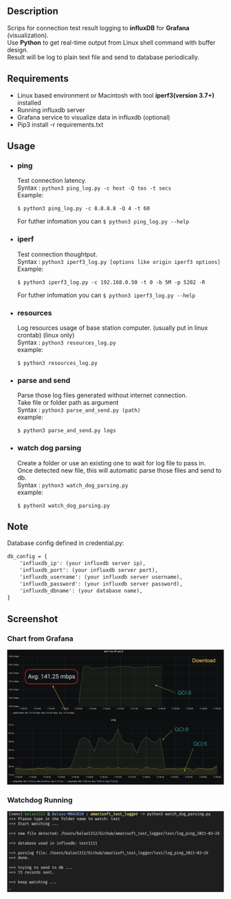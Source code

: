 ## Description

Scrips for connection test result logging to **influxDB** for **Grafana** (visualization).  
Use **Python** to get real-time output from Linux shell command with buffer design.  
Result will be log to plain text file and send to database periodically.

## Requirements

- Linux based environment or Macintosh with tool **iperf3(version 3.7+)** installed  
- Running influxdb server  
- Grafana service to visualize data in influxdb (optional)
- Pip3 install -r requirements.txt

## Usage

* ### ping
	Test connection latency.  
	Syntax : `python3 ping_log.py -c host -Q tos -t secs`  
	Example:
	
	```
	$ python3 ping_log.py -c 8.8.8.8 -Q 4 -t 60
	```
	For futher infomation you can  `$ python3 ping_log.py --help` 
	
* ### iperf  
	Test connection thoughtput.  
	Syntax : `python3 iperf3_log.py [options like origin iperf3 options]`  
	Example:

	```
	$ python3 iperf3_log.py -c 192.168.0.50 -t 0 -b 5M -p 5202 -R
	```
	
	For futher infomation you can  `$ python3 iperf3_log.py --help`   

* ### resources
	Log resources usage of base station computer. (usually put in linux crontab) (linux only)   
	Syntax : `python3 resources_log.py`  
	example:  
	
	```
	$ python3 resources_log.py
	```
	
* ### parse and send
	Parse those log files generated without internet connection.  
	Take file or folder path as argument  
	Syntax : `python3 parse_and_send.py (path)`  
	example:  
	
	```
	$ python3 parse_and_send.py logs
	```

* ### watch dog parsing
	Create a folder or use an existing one to wait for log file to pass in.  
	Once detected new file, this will automatic parse those files and send to db.   
	Syntax : `python3 watch_dog_parsing.py`  
	example:  
	
	```
	$ python3 watch_dog_parsing.py 
	```  

## Note

Database config defined in credential.py:
	
```
db_config = {
	'influxdb_ip': (your influxdb server ip),
	'influxdb_port': (your influxdb server port),
	'influxdb_username': (your influxdb server username),
	'influxdb_password': (your influxdb server password),
	'influxdb_dbname': (your database name),
}
```
  
## Screenshot
### Chart from Grafana
![alt text](https://github.com/balao1312/amarisoft_test_logger/blob/master/alogger.png?raw=true)


### Watchdog Running
![alt text](https://github.com/balao1312/amarisoft_test_logger/blob/master/watchdogex.png?raw=true)

